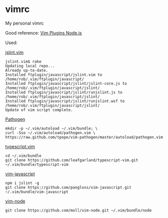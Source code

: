 vimrc
=====

My personal vimrc

Good reference: [Vim Plugins Node.js](https://github.com/joyent/node/wiki/Vim-Plugins)

Used:

  [jslint.vim](https://github.com/hallettj/jslint.vim.git)

  ```
  jslint.vim$ rake
  Updating local repo...
  Already up-to-date.
  Installed ftplugin/javascript/jslint.vim to /home/rob/.vim/ftplugin/javascript/
  Installed ftplugin/javascript/jslint/jslint-core.js to /home/rob/.vim/ftplugin/javascript/jslint/
  Installed ftplugin/javascript/jslint/runjslint.js to /home/rob/.vim/ftplugin/javascript/jslint/
  Installed ftplugin/javascript/jslint/runjslint.wsf to /home/rob/.vim/ftplugin/javascript/jslint/
  Update of vim script complete.
  ```

  [Pathogen](https://github.com/tpope/pathogen)
  ```
  mkdir -p ~/.vim/autoload ~/.vim/bundle; \
  curl -Sso ~/.vim/autoload/pathogen.vim \
  https://raw.github.com/tpope/vim-pathogen/master/autoload/pathogen.vim
  ```

  [typescript.vim](https://github.com/leafgarland/typescript-vim.git)
  ```
  cd ~/.vim/bundle
  git clone https://github.com/leafgarland/typescript-vim.git ~/.vim/bundle/typescript-vim
  ```

  [vim-javascript](https://github.com/pangloss/vim-javascript)
  ```
  npm i jslint -g
  git clone https://github.com/pangloss/vim-javascript.git ~/.vim/bundle/vim-javascript
  ```

  [vim-node](https://github.com/moll/vim-node)
  ```
  git clone https://github.com/moll/vim-node.git ~/.vim/bundle/node
  ```
